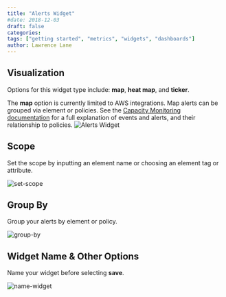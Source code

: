 ```yaml
---
title: "Alerts Widget"
#date: 2018-12-03
draft: false
categories:
tags: ["getting started", "metrics", "widgets", "dashboards"]
author: Lawrence Lane
---
```


## Visualization

Options for this widget type include: **map**, **heat map**, and **ticker**.

The **map** option is currently limited to AWS integrations. Map alerts can be grouped via element or policies. See the [Capacity Monitoring documentation][1] for a full explanation of events and alerts, and their relationship to policies.
![Alerts Widget](/images/alerts-widget/alerts-widget.png)

## Scope
Set the scope by inputting an element name or choosing an element tag or attribute.

![set-scope](/images/alerts-widget/set-scope.png)

## Group By

Group your alerts by element or policy.

![group-by](/images/alerts-widget/group-by.png)

## Widget Name & Other Options

Name your widget before selecting **save**.

![name-widget](/images/alerts-widget/name-widget.png)


[1]: /capacity-monitoring/
